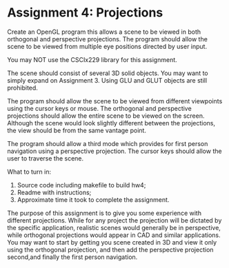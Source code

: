 # Assignment 4: Projections

Create an OpenGL program this allows a scene to be viewed in both orthogonal
and perspective projections. The program should allow the scene to be viewed
from multiple eye positions directed by user input.

You may NOT use the CSCIx229 library for this assignment.

The scene should consist of several 3D solid objects. You may want to simply
expand on Assignment 3.  Using GLU and GLUT objects are still prohibited.

The program should allow the scene to be viewed from different viewpoints using
the cursor keys or mouse.  The orthogonal and perspective projections should
allow the entire scene to be viewed on the screen.  Although the scene would
look slightly different between the projections, the view should be from the
same vantage point.

The program should allow a third mode which provides for first person
navigation using a perspective projection.  The cursor keys should allow the
user to traverse the scene.

What to turn in:
1) Source code including makefile to build hw4;
2) Readme with instructions;
3) Approximate time it took to complete the assignment.

The purpose of this assignment is to give you some experience with different
projections. While for any project the projection will be dictated by the
specific application, realistic scenes would generally be in perspective,
while orthogonal projections would appear in CAD and similar applications. You
may want to start by getting you scene created in 3D and view it only using
the orthogonal projection, and then add the perspective projection second,and
finally the first person navigation.
